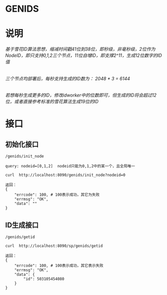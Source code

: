 # GENIDS

# 说明

###### 基于雪花ID算法思想，缩减时间戳41位到38位，即秒级，非毫秒级，2位作为NodeID，即只支持0,1,2三个节点，11位自增ID，即支撑2^11，生成12位数字的ID值

###### 三个节点均部署后，每秒支持生成的ID数为： 2048 * 3 = 6144

###### 若想每秒生成更多的ID，修改idworker中的位数即可，但生成的ID将会超过12位，或者直接参考标准的雪花算法生成19位的ID

# 接口

## 初始化接口

```shell
/genids/init_node

query: nodeid=[0,1,2]  nodeid只能为0,1,2中的某一个，且全局唯一

curl  http://localhost:8090/genids/init_node?nodeid=0

返回：
{
    "errcode": 100, # 100表示成功，其它为失败
    "errmsg": "OK",
    "data": ""
}
```



## ID生成接口

```shell
/genids/getid

curl  http://localhost:8090/sp/genids/getid

返回：
{
    "errcode": 100, # 100表示成功，其它表示失败
    "errmsg": "OK",
    "data": {
        "id": 503105454080
    }
}
```


